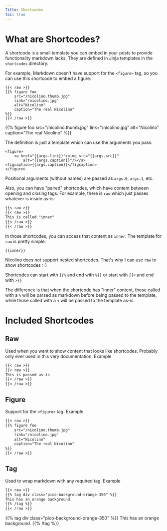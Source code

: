 ```yaml
---
Title: Shortcodes
toc: true
---
```


# What are Shortcodes?

A shortcode is a small template you can embed in your posts to
provide functionality markdown lacks. They are defined in Jinja
templates in the `shortcodes` directory.

For example, Markdown doesn't have support for the `<figure>` tag,
so you can use this shortcode to embed a figure:

```
{{< raw >}}
{{% figure foo
    src="/nicolino.thumb.jpg"
    link="/nicolino.jpg"
    alt="Nicolino"
    caption="The real Nicolino"
%}}
{{< /raw >}}
```

{{% figure foo
    src="/nicolino.thumb.jpg"
    link="/nicolino.jpg"
    alt="Nicolino"
    caption="The real Nicolino"
%}}

The definition is just a template which can use the arguments
you pass:

```jinja
<figure>
    <a href="{{args.link}}"><img src="{{args.src}}"
        alt="{{args.caption}}"/></a>
<figcaption>{{args.caption}}</figcaption>
</figure>
```

Positional arguments (without names) are passed as `args.0`, `args.1`, etc.

Also, you can have "paired" shortcodes, which have content between
opening and closing tags. For example, there is `raw` which just
passes whatever is inside as-is:

```markdown
{{< raw >}}
{{< raw >}}
This is called "inner"
{{< /raw >}}
{{< /raw >}}
```

In those shortcodes, you can access that content as `inner`.
The template for `raw` is pretty simple:

```jinja
{{inner}}
```

Nicolino does *not* support nested shortcodes. That's why I can use
`raw` to show shortcodes :-)

Shortcodes can start with `{{%` and end with `%}}` or start with `{{<` and end with `>}}`

The difference is that when the shortcode has "inner" content,
those called with a `%` will be parsed as markdown before being passed
to the template, while those called with a `<` will be passed
to the template as-is.

# Included Shortcodes

## Raw

Used when you want to show content that looks like shortcodes.
Probably only ever used in this very documentation. Example

```markdown
{{< raw >}}
{{< raw >}}
This is passed as-is
{{< /raw >}}
{{< /raw >}}
```

## Figure

Support for the `<figure>` tag. Example

```markdown
{{< raw >}}
{{% figure foo
    src="/nicolino.thumb.jpg"
    link="/nicolino.jpg"
    alt="Nicolino"
    caption="The real Nicolino"
%}}
{{< /raw >}}
```

## Tag

Used to wrap markdown with any required tag. Example

```markdown
{{< raw >}}
{{% tag div class="pico-background-orange-350" %}}
This has an orange background.
{{% /tag %}}
{{< /raw >}}
```

{{% tag div class="pico-background-orange-350" %}}
This has an orange background.
{{% /tag %}}
